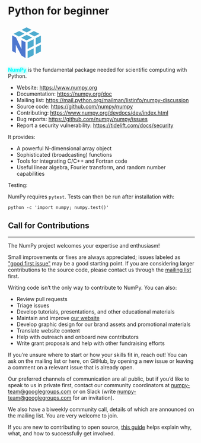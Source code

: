 # Python for beginner

[<svg xmlns="http://www.w3.org/2000/svg" height="100" width="100" viewBox="0 0 500 500"><defs><style>.cls-1{fill:rgb(77, 171, 207);}.cls-2{fill:rgb(77, 119, 207);}</style></defs><g id="Layer_1" data-name="Layer 1"><polygon class="cls-1" points="220.93 127.14 151.77 92.23 75.87 130.11 146.9 165.78 220.93 127.14"/><polygon class="cls-1" points="252.63 143.14 325.14 179.74 249.91 217.52 178.77 181.79 252.63 143.14"/><polygon class="cls-1" points="349.47 92.76 423.96 130.11 357.34 163.57 284.68 126.92 349.47 92.76"/><polygon class="cls-1" points="317.41 76.67 250.35 43.05 184.01 76.15 253.11 111 317.41 76.67"/><polygon class="cls-1" points="264.98 365.44 264.98 456.95 346.22 416.41 346.13 324.86 264.98 365.44"/><polygon class="cls-1" points="346.1 292.91 346.01 202.32 264.98 242.6 264.98 333.22 346.1 292.91"/><polygon class="cls-1" points="443.63 275.93 443.63 367.8 374.34 402.38 374.29 310.93 443.63 275.93"/><polygon class="cls-1" points="443.63 243.81 443.63 153.79 374.21 188.3 374.27 279.07 443.63 243.81"/><path class="cls-2" d="M236.3,242.6l-54.72-27.51V334s-66.92-142.39-73.12-155.18c-.8-1.65-4.09-3.46-4.93-3.9-12-6.3-47.16-24.11-47.16-24.11V360.89l48.64,26V277.08s66.21,127.23,66.88,128.62,7.32,14.8,14.42,19.51c9.46,6.26,50,30.64,50,30.64Z"/></g></svg>](https://numpy.org/)


<span style="color:cyan; text-shadow: 2px 2px 10px cyan;"> **NumPy** </span> is the fundamental package needed for scientific computing with Python.

- Website: https://www.numpy.org
- Documentation: https://numpy.org/doc
- Mailing list: https://mail.python.org/mailman/listinfo/numpy-discussion
- Source code: https://github.com/numpy/numpy
- Contributing: https://www.numpy.org/devdocs/dev/index.html
- Bug reports: https://github.com/numpy/numpy/issues
- Report a security vulnerability: https://tidelift.com/docs/security

It provides:

- A powerful N-dimensional array object
- Sophisticated (broadcasting) functions
- Tools for integrating C/C++ and Fortran code
- Useful linear algebra, Fourier transform, and random number capabilities

Testing:

NumPy requires `pytest`. Tests can then be run after installation with:
```python3
python -c 'import numpy; numpy.test()'
```
## **Call for Contributions**
---

The NumPy project welcomes your expertise and enthusiasm!

Small improvements or fixes are always appreciated; issues labeled as ["good first issue"](https://github.com/numpy/numpy/labels/good%20first%20issue) may be a good starting point. If you are considering larger contributions to the source code, please contact us through the [mailing list](https://mail.python.org/mailman3/lists/numpy-discussion.python.org/) first.

Writing code isn’t the only way to contribute to NumPy. You can also:

- Review pull requests
- Triage issues
- Develop tutorials, presentations, and other educational materials
- Maintain and improve [our website](https://github.com/numpy/numpy.org)
- Develop graphic design for our brand assets and promotional materials
- Translate website content
- Help with outreach and onboard new contributors
- Write grant proposals and help with other fundraising efforts

If you’re unsure where to start or how your skills fit in, reach out! You can ask on the mailing list or here, on GitHub, by opening a new issue or leaving a comment on a relevant issue that is already open.

Our preferred channels of communication are all public, but if you’d like to speak to us in private first, contact our community coordinators at numpy-team@googlegroups.com or on Slack (write numpy-team@googlegroups.com for an invitation).

We also have a biweekly community call, details of which are announced on the mailing list. You are very welcome to join.

If you are new to contributing to open source, [this guide](https://opensource.guide/how-to-contribute/) helps explain why, what, and how to successfully get involved.
